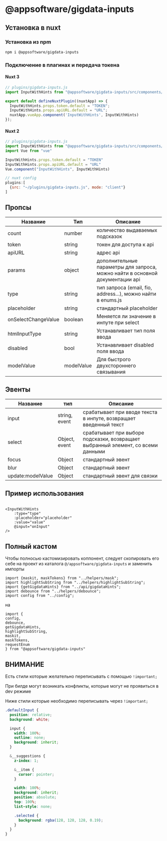 # @appsoftware/gigdata-inputs

## Установка в nuxt

### Установка из npm

```bash
npm i @appsoftware/gigdata-inputs
```

### Подключение в плагинах и передача токена

#### Nuxt 3

```js
// plugins/gigdata-inputs.js
import InputWithHints from "@appsoftware/gigdata-inputs/src/components/DefaultInput.vue";

export default defineNuxtPlugin((nuxtApp) => {
  InputWithHints.props.token.default = "TOKEN";
  InputWithHints.props.apiURL.default = "URL";
  nuxtApp.vueApp.component('InputWithHints', InputWithHints)
});
```

#### Nuxt 2

```js
// plugins/gigdata-inputs.js
import InputWithHints from "@appsoftware/gigdata-inputs/src/components/DefaultInput.vue";
import Vue from "vue"

InputWithHints.props.token.default = "TOKEN"
InputWithHints.props.apiURL.default = "URL"
Vue.component("InputWithHints", InputWithHints)
```

```js
// nuxt config 
plugins:[
  {src: "~/plugins/gigdata-inputs.js", mode: "client"}
]
```

## Пропсы

| Название            | Тип        | Описание                                                                      |
|---------------------|------------|-------------------------------------------------------------------------------|
| count               | number     | количество выдаваемых подсказок                                               |
| token               | string     | токен для доступа к api                                                       |
| apiURL              | string     | адрес api                                                                     |
| params              | object     | дополнительные параметры для запроса, можно найти в основной документации api |
| type                | string     | тип запроса (email, fio, address...), можно найти в enums.js                  |
| placeholder         | string     | стандартный placeholder                                                       |
| onSelectChangeValue | boolean    | Меняется ли значение в инпуте при select                                      |
| htmlInputType       | string     | Устанавливает тип поля ввода                                                  |
| disabled            | bool       | Устанавливает disabled поля ввода                                             |
| modelValue          | modelValue | Для быстрого двухстороннего связывания                                        |

## Эвенты

| Название          | тип           | Описание                                                                         |
|-------------------|---------------|----------------------------------------------------------------------------------|
| input             | string, event | срабатывает при вводе текста в инпуте, возвращает введенный текст                |
| select            | Object, event | срабатывает при выборе подсказки, возвращает выбранный элемент, со всеми данными |
| focus             | Object        | стандартный эвент                                                                |
| blur              | Object        | стандартный эвент                                                                |
| update:modelValue | Object        | стандартный эвент для связки                                                     |

## Пример использования

```vue

<InputWithHints
    :type="type"
    :placeholder="placeholder"
    :value="value"
    @input="onInput"
/>
```

## Полный кастом

Чтобы полносью кастомизировать коппонент, следует скопировать его себе на проект из
каталога `@/appsoftware/gigdata-inputs` и заменить импорты

```vue
import {maskit, maskTokens} from "../helpers/mask";
import highlightSubString from "../helpers/highlightSubString";
import {getGigdataHints} from "../api/gigdataHints";
import debounce from "../helpers/debounce";
import config from "../config";
```

на

```vue
import {
config,
debounce,
getGigdataHints,
highlightSubString,
maskit,
maskTokens,
requestEnum
} from "@appsoftware/gigdata-inputs"
```

## ВНИМАНИЕ

Есть стили которые желательно переписывать с помощью `!important;`

При билде могут возникать конфликты, которые могут не проявиться в dev режиме

Ниже стили которые необходимо переписывать через `!important;`

```scss
.defaultInput {
  position: relative;
  background: white;

  input {
    width: 100%;
    outline: none;
    background: inherit;
  }

  &__suggestions {
    z-index: 1;

    &__item {
      cursor: pointer;
    }

    width: 100%;
    background: inherit;
    position: absolute;
    top: 100%;
    list-style: none;

    .selected {
      background: rgba(128, 128, 128, 0.19);
    }
  }
}
```